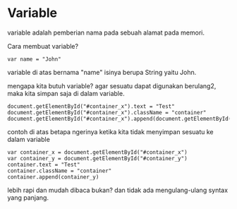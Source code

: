 # Variable

variable adalah pemberian nama pada sebuah alamat pada memori.

Cara membuat variable?

```
var name = "John"
```

variable di atas bernama "name" isinya berupa String yaitu John.

mengapa kita butuh variable? agar sesuatu dapat digunakan berulang2, maka kita simpan saja di dalam variable.

```
document.getElementById("#container_x").text = "Test"
document.getElementById("#container_x").className = "container"
document.getElementById("#container_x").append(document.getElementById("#container_y"))
```

contoh di atas betapa ngerinya ketika kita tidak menyimpan sesuatu ke dalam variable

```
var container_x = document.getElementById("#container_x")
var container_y = document.getElementById("#container_y")
container.text = "Test"
container.className = "container"
container.append(container_y)
```

lebih rapi dan mudah dibaca bukan? dan tidak ada mengulang-ulang syntax yang panjang.